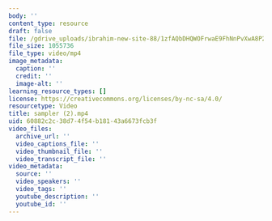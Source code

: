 ```yaml
---
body: ''
content_type: resource
draft: false
file: /gdrive_uploads/ibrahim-new-site-88/1zfAQbDHQWOFrwaE9FhNnPvXwA8P2XZiH/sampler-2.mp4
file_size: 1055736
file_type: video/mp4
image_metadata:
  caption: ''
  credit: ''
  image-alt: ''
learning_resource_types: []
license: https://creativecommons.org/licenses/by-nc-sa/4.0/
resourcetype: Video
title: sampler (2).mp4
uid: 60882c2c-38d7-4f54-b181-43a6673fcb3f
video_files:
  archive_url: ''
  video_captions_file: ''
  video_thumbnail_file: ''
  video_transcript_file: ''
video_metadata:
  source: ''
  video_speakers: ''
  video_tags: ''
  youtube_description: ''
  youtube_id: ''
---
```

